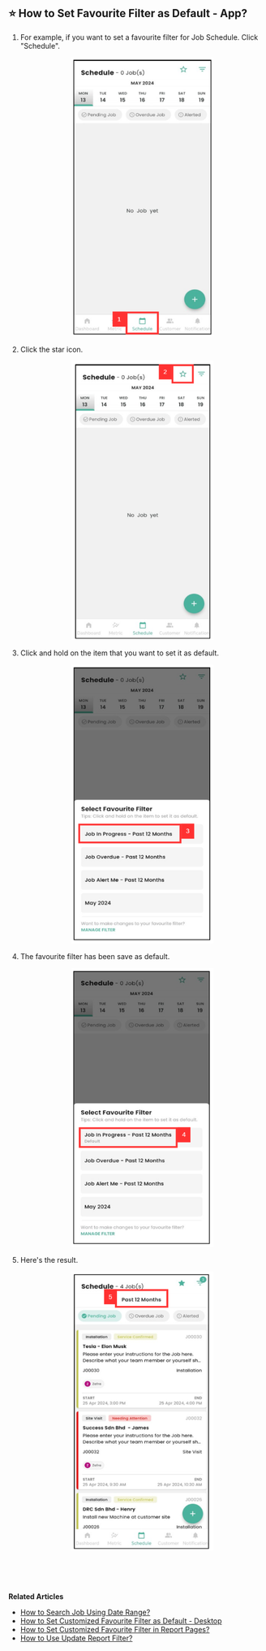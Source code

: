 
## ⭐ How to Set Favourite Filter as Default - App?

1. For example, if you want to set a favourite filter for Job Schedule. Click "Schedule".

   <p align="center">
     <img src="img/How_to_Set_Favourite_Filter_as_Default_In_App_Step_1.png" alt="Set Favourite Filter As Default Step 1" width="280" height="550">
   </p>

2. Click the star icon.

   <p align="center">
     <img src="img/How_to_Set_Favourite_Filter_as_Default_In_App_Step_2.png" alt="Set Favourite Filter As Default Step 2" width="280" height="550">
   </p>
   
3. Click and hold on the item that you want to set it as default.

   <p align="center">
     <img src="img/How_to_Set_Favourite_Filter_as_Default_In_App_Step_3.png" alt="Set Favourite Filter As Default Step 3" width="280" height="550">
   </p>

4. The favourite filter has been save as default.

   <p align="center">
     <img src="img/How_to_Set_Favourite_Filter_as_Default_In_App_Step_4.png" alt="Set Favourite Filter As Default Step 4" width="280" height="550">
   </p>
   
5. Here's the result.

   <p align="center">
     <img src="img/How_to_Set_Favourite_Filter_as_Default_In_App_Result.png" alt="Set Favourite Filter As Default Result" width="280" height="550">
   </p>

<br><br><br>

**Related Articles**<br>
- [How to Search Job Using Date Range?](Job_Filter_by_Date_Range.md)
- [How to Set Customized Favourite Filter as Default - Desktop ](Default_Favourite_Filter.md)
- [How to Set Customized Favourite Filter in Report Pages?](Customize_Filter_in_Report_Pages.md)
- [How to Use Update Report Filter?](Job_Update_Report_Filter.md)

